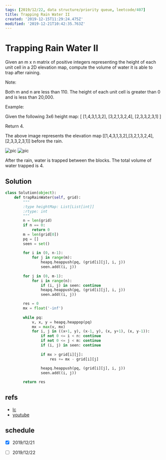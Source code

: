 ```yaml
---
tags: [2019/12/22, data structure/priority queue, leetcode/407]
title: Trapping Rain Water II
created: '2019-12-15T11:29:24.475Z'
modified: '2019-12-21T10:42:35.763Z'
---
```


# Trapping Rain Water II

Given an m x n matrix of positive integers representing the height of each unit cell in a 2D elevation map, compute the volume of water it is able to trap after raining.

 

Note:

Both m and n are less than 110. The height of each unit cell is greater than 0 and is less than 20,000.

 

Example:

Given the following 3x6 height map:
[
  [1,4,3,1,3,2],
  [3,2,1,3,2,4],
  [2,3,3,2,3,1]
]

Return 4.


The above image represents the elevation map [[1,4,3,1,3,2],[3,2,1,3,2,4],[2,3,3,2,3,1]] before the rain.

![pic](https://assets.leetcode.com/uploads/2018/10/13/rainwater_empty.png)
![pic](https://assets.leetcode.com/uploads/2018/10/13/rainwater_fill.png)
 



After the rain, water is trapped between the blocks. The total volume of water trapped is 4.

## Solution

```python
class Solution(object):
    def trapRainWater(self, grid):
        """
        :type heightMap: List[List[int]]
        :rtype: int
        """
        n = len(grid)
        if n == 0:
            return 0
        m = len(grid[0])
        pq = []
        seen = set()
        
        for i in (0, n-1):
            for j in range(m):
                heapq.heappush(pq, (grid[i][j], i, j))
                seen.add((i, j))
        
        for j in (0, m-1):
            for i in range(n):
                if (i, j) in seen: continue
                heapq.heappush(pq, (grid[i][j], i, j))
                seen.add((i, j))

        res = 0
        mx = float('-inf')
        
        while pq:
            v, x, y = heapq.heappop(pq)
            mx = max(v, mx)
            for i, j in ((x+1, y), (x-1, y), (x, y+1), (x, y-1)):
                if not 0 <= i < n: continue
                if not 0 <= j < m: continue
                if (i, j) in seen: continue
    
                if mx > grid[i][j]:
                    res += mx - grid[i][j]
                
                heapq.heappush(pq, (grid[i][j], i, j))
                seen.add((i, j))

        return res
```

## refs

* [lc](https://leetcode.com/problems/trapping-rain-water-ii/)
* [youtube](https://www.youtube.com/watch?v=cJayBq38VYw)


## schedule

* [x] 2019/12/21
* [ ] 2019/12/22

